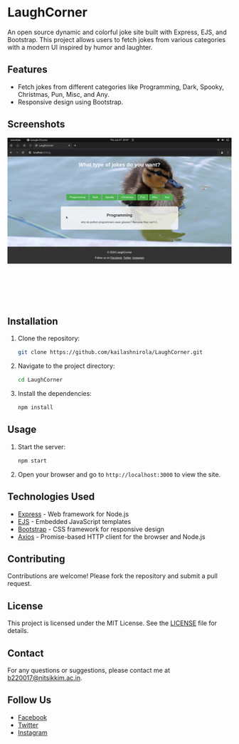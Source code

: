 # LaughCorner

An open source dynamic and colorful joke site built with Express, EJS, and Bootstrap. This project allows users to fetch jokes from various categories with a modern UI inspired by humor and laughter.

## Features

- Fetch jokes from different categories like Programming, Dark, Spooky, Christmas, Pun, Misc, and Any.
- Responsive design using Bootstrap.

## Screenshots

![Screenshot](public/images/index.png)
<br><br><br><br><br><br>

## Installation

1. Clone the repository:
    ```sh
    git clone https://github.com/kailashnirola/LaughCorner.git
    ```
2. Navigate to the project directory:
    ```sh
    cd LaughCorner
    ```

3. Install the dependencies:
    ```sh
    npm install
    ```

## Usage

1. Start the server:
    ```sh
    npm start
    ```

2. Open your browser and go to `http://localhost:3000` to view the site.

## Technologies Used

- [Express](https://expressjs.com/) - Web framework for Node.js
- [EJS](https://ejs.co/) - Embedded JavaScript templates
- [Bootstrap](https://getbootstrap.com/) - CSS framework for responsive design
- [Axios](https://axios-http.com/) - Promise-based HTTP client for the browser and Node.js

## Contributing

Contributions are welcome! Please fork the repository and submit a pull request.

## License

This project is licensed under the MIT License. See the [LICENSE](LICENSE) file for details.

## Contact

For any questions or suggestions, please contact me at [b220017@nitsikkim.ac.in](mailto:b220017@nitsikkim.ac.in).

## Follow Us

- [Facebook](https://facebook.com)
- [Twitter](https://twitter.com)
- [Instagram](https://instagram.com)
